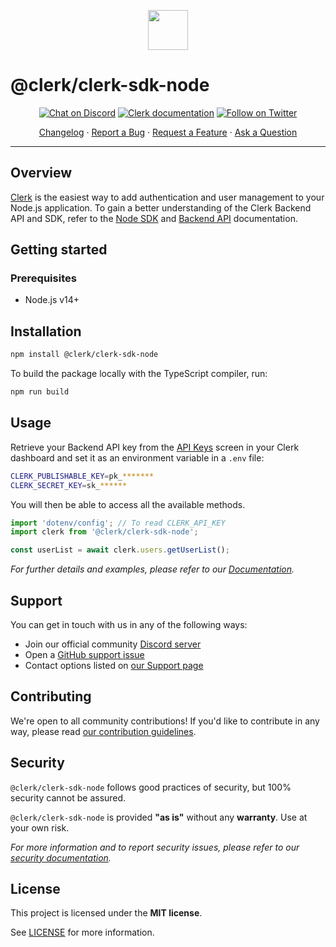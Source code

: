 <p align="center">
  <a href="https://clerk.com?utm_source=github&utm_medium=clerk_sdk_node" target="_blank" rel="noopener noreferrer">
    <img src="https://images.clerk.com/static/logo-light-mode-400x400.png" height="64">
  </a>
  <br />
</p>

# @clerk/clerk-sdk-node

<div align="center">

[![Chat on Discord](https://img.shields.io/discord/856971667393609759.svg?logo=discord)](https://clerk.com/discord)
[![Clerk documentation](https://img.shields.io/badge/documentation-clerk-green.svg)](https://clerk.com/docs?utm_source=github&utm_medium=clerk_sdk_node)
[![Follow on Twitter](https://img.shields.io/twitter/follow/ClerkDev?style=social)](https://twitter.com/intent/follow?screen_name=ClerkDev)

[Changelog](https://github.com/clerkinc/javascript/blob/main/packages/sdk-node/CHANGELOG.md)
·
[Report a Bug](https://github.com/clerkinc/javascript/issues/new?assignees=&labels=bug&template=bug_report.md&title=Bug%3A+)
·
[Request a Feature](https://github.com/clerkinc/javascript/issues/new?assignees=&labels=enhancement&template=feature_request.md&title=Feature%3A+)
·
[Ask a Question](https://github.com/clerkinc/javascript/issues/new?assignees=&labels=question&template=ask_a_question.md&title=Support%3A+)

</div>

---

## Overview

[Clerk](https://clerk.com?utm_source=github&utm_medium=clerk_sdk_node) is the easiest way to add authentication and user management to your Node.js application. To gain a better understanding of the Clerk Backend API and SDK, refer to
the <a href="https://clerk.com/docs/reference/node/getting-started?utm_source=github&utm_medium=clerk_sdk_node" target="_blank">Node SDK</a> and <a href="https://clerk.com/docs/reference/backend-api" target="_blank">Backend API</a> documentation.

## Getting started

### Prerequisites

- Node.js v14+

## Installation

```sh
npm install @clerk/clerk-sdk-node
```

To build the package locally with the TypeScript compiler, run:

```sh
npm run build
```

## Usage

Retrieve your Backend API key from the [API Keys](https://dashboard.clerk.com/last-active?path=api-keys) screen in your Clerk dashboard and set it as an environment variable in a `.env` file:

```sh
CLERK_PUBLISHABLE_KEY=pk_*******
CLERK_SECRET_KEY=sk_******
```

You will then be able to access all the available methods.

```js
import 'dotenv/config'; // To read CLERK_API_KEY
import clerk from '@clerk/clerk-sdk-node';

const userList = await clerk.users.getUserList();
```

_For further details and examples, please refer to our [Documentation](https://clerk.com/docs/reference/node/getting-started?utm_source=github&utm_medium=clerk_sdk_node)._

## Support

You can get in touch with us in any of the following ways:

- Join our official community [Discord server](https://clerk.com/discord)
- Open a [GitHub support issue](https://github.com/clerkinc/javascript/issues/new?assignees=&labels=question&template=ask_a_question.md&title=Support%3A+)
- Contact options listed on [our Support page](https://clerk.com/support?utm_source=github&utm_medium=clerk_sdk_node)

## Contributing

We're open to all community contributions! If you'd like to contribute in any way, please read [our contribution guidelines](https://github.com/clerkinc/javascript/blob/main/docs/CONTRIBUTING.md).

## Security

`@clerk/clerk-sdk-node` follows good practices of security, but 100% security cannot be assured.

`@clerk/clerk-sdk-node` is provided **"as is"** without any **warranty**. Use at your own risk.

_For more information and to report security issues, please refer to our [security documentation](https://github.com/clerkinc/javascript/blob/main/docs/SECURITY.md)._

## License

This project is licensed under the **MIT license**.

See [LICENSE](https://github.com/clerkinc/javascript/blob/main/packages/sdk-node/LICENSE) for more information.

